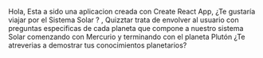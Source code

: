 Hola,
Esta a sido una aplicacion creada con Create React App, ¿Te gustaría viajar por el Sistema Solar ? , Quizztar trata de envolver al usuario con preguntas especificas de cada planeta que compone a nuestro sistema Solar comenzando con Mercurio y terminando con el planeta Plutón ¿Te atreverias a demostrar tus conocimientos planetarios?
